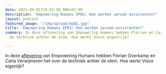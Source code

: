 ```yaml
---
date: 2021-09-01T19:53:50.000+02:00
description: 'Empowering Humans EP02: Hoe werken spraak-assistenten?'
layout: podcast
featured_image: "/img/upload/ep02.jpg"
title: 'Empowering Humans EP02: Hoe werken spraak-assistenten?'
summary: In deze aflevering van Empowering Humans hebben Florian en Carla het over
  de techniek achter de stem. Hoe werkt Voice eigenlijk?

---
```

In deze [aflevering ](https://beyondvoice.fm/podcast/beyond-voice-ep02-hoe-werken-spraak-assistenten/)van Empowering Humans hebben Florian Overkamp en Carla Verwijmeren het over de techniek achter de stem. Hoe werkt Voice eigenlijk?
